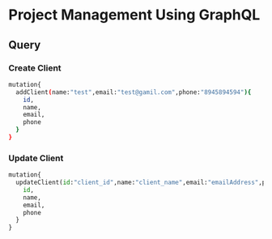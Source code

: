 # Project Management Using GraphQL

## Query

### Create Client

```bash
mutation{
  addClient(name:"test",email:"test@gamil.com",phone:"8945894594"){
    id,
    name,
    email,
    phone
  }
}
```

### Update Client

```python
mutation{
  updateClient(id:"client_id",name:"client_name",email:"emailAddress",phone:"phone no"){
    id,
    name,
    email,
    phone
  }
}

```
